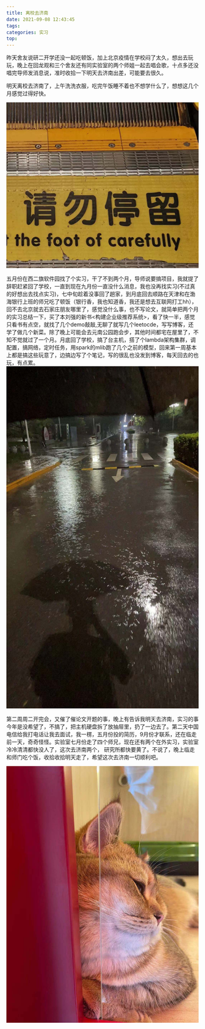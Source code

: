 ```yaml
---
title: 离校去济南
date: 2021-09-08 12:43:45
tags: 
categories: 实习
top:
---
```


​		昨天舍友说研二开学还没一起吃顿饭，加上北京疫情在学校闷了太久，想出去玩玩，晚上在回龙观和三个舍友还有同实验室的两个师姐一起去唱会歌，十点多还没唱完导师发消息说，准时收拾一下明天去济南出差，可能要去很久。

<!--more-->

​		明天离校去济南了，上午洗洗衣服，吃完午饭睡不着也不想学什么了，想想这几个月感觉过得好快。

![](../images/5.jpg)

​		五月份在西二旗软件园找了个实习，干了不到两个月，导师说要搞项目，我就提了辞职赶紧回了学校，一直到现在九月份一直没什么消息，我也没再找实习(不过真的好想出去找点实习)，七中旬趁着没事回了趟家，到月底回去顺路在天津和在渤海银行上班的师兄吃了顿饭（银行香，我也知道香，我还是想去互联网打工hh），回不去北京就去石家庄朋友哪里了，感觉没什么事，也不写论文，就简单把两个月的实习总结一下，买了本刘强的新书<构建企业级推荐系统>，看了快一半，感觉只看书有点空，就找了几个demo敲敲,无聊了就写几个leetocde，写写博客，还学了做几个新菜。除了晚上可能会去元南公园跑会步，其他时间都宅在屋里了，不知不觉就过了一个月。月底回了学校，搞了台主机，搭了个lambda架构集群，调配置，搞网络，定时任务，用spark的mlib跑了几个之前的模型，回来第一周基本上都是搞这些玩意了，边搞边写了个笔记，写的很乱也没发到博客，每天回去的也玩，有点累。![](../images/7.jpg)

​		第二周周二开完会，又催了催论文开题的事，晚上有告诉我明天去济南，实习的事今年是没希望了，不搞了，把主机硬盘拆了放抽屉里，扔了一边去了。第二天中国电信给我打电话让我去面试，我一楞，五月份投的简历，9月份才联系，还在临走前一天，奇奇怪怪。实验室七月份走了四个师兄，现在还有两个在外实习，实验室冷冷清清都快没人了，这次去济南两个， 研究所都快要黄了。不说了，晚上临走和师门吃个饭，收拾收拾明天走了，希望这次去济南一切顺利吧。

![](../images/6.jpg)